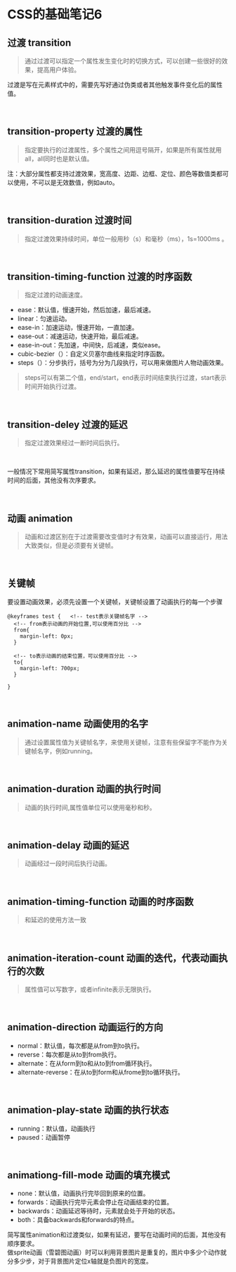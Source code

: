 # CSS的基础笔记6

过渡 transition
---
> 通过过渡可以指定一个属性发生变化时的切换方式，可以创建一些很好的效果，提高用户体验。

过渡是写在元素样式中的，需要先写好通过伪类或者其他触发事件变化后的属性值。

<br/>

transition-property 过渡的属性
------
> 指定要执行的过渡属性，多个属性之间用逗号隔开，如果是所有属性就用all，all同时也是默认值。

注：大部分属性都支持过渡效果，宽高度、边距、边框、定位、颜色等数值类都可以使用，不可以是无效数值，例如auto。

<br/>

transition-duration 过渡时间
------
> 指定过渡效果持续时间，单位一般用秒（s）和毫秒（ms），1s=1000ms 。

<br/>

transition-timing-function 过渡的时序函数
------
> 指定过渡的动画速度。
- ease：默认值，慢速开始，然后加速，最后减速。
- linear：匀速运动。
- ease-in：加速运动，慢速开始，一直加速。
- ease-out：减速运动，快速开始，最后减速。
- ease-in-out：先加速，中间快，后减速，类似ease。
- cubic-bezier（）：自定义贝塞尔曲线来指定时序函数。
- steps（）：分步执行，括号为分为几段执行，可以用来做图片人物动画效果。
> steps可以有第二个值，end/start，end表示时间结束执行过渡，start表示时间开始执行过渡。

<br/>

transition-deley 过渡的延迟
------
> 指定过渡效果经过一断时间后执行。

<br/>

一般情况下常用简写属性transition，如果有延迟，那么延迟的属性值要写在持续时间的后面，其他没有次序要求。

<br/>

动画 animation
---
>动画和过渡区别在于过渡需要改变值时才有效果，动画可以直接运行，用法大致类似，但是必须要有关键帧。

<br/>

关键帧
------
要设置动画效果，必须先设置一个关键帧，关键帧设置了动画执行的每一个步骤
```
@keyframes test {   <!-- test表示关键帧名字 -->
  <!-- from表示动画的开始位置,可以使用百分比 -->
  from{
    margin-left: 0px;
  }
  
  <!-- to表示动画的结束位置，可以使用百分比 -->
  to{
    margin-left: 700px;
  }
  
}
```
<br/>

animation-name 动画使用的名字
------
> 通过设置属性值为关键帧名字，来使用关键帧，注意有些保留字不能作为关键帧名字，例如running。

<br/>

animation-duration 动画的执行时间
------
> 动画的执行时间,属性值单位可以使用毫秒和秒。

<br/>

animation-delay 动画的延迟
------
> 动画经过一段时间后执行动画。

<br/>

animation-timing-function 动画的时序函数
------
> 和延迟的使用方法一致

<br/>

animation-iteration-count 动画的迭代，代表动画执行的次数
------
> 属性值可以写数字，或者infinite表示无限执行。

<br/>

animation-direction 动画运行的方向
------
- normal：默认值，每次都是从from到to执行。
- reverse：每次都是从to到from执行。
- alternate：在从form到to和从to到from循环执行。
- alternate-reverse：在从to到form和从frome到to循环执行。

<br/>

animation-play-state 动画的执行状态
------
- running：默认值，动画执行
- paused：动画暂停

<br/>

animationg-fill-mode 动画的填充模式
------
- none：默认值，动画执行完毕回到原来的位置。
- forwards：动画执行完毕元素会停止在动画结束的位置。
- backwards：动画延迟等待时，元素就会处于开始的状态。
- both：具备backwards和forwards的特点。

简写属性animation和过渡类似，如果有延迟，要写在动画时间的后面，其他没有顺序要求。<br/>
做sprite动画（雪碧图动画）时可以利用背景图片是重复的，图片中多少个动作就分多少步，对于背景图片定位x轴就是负图片的宽度。
